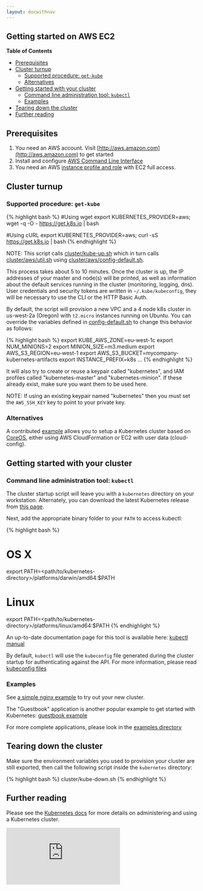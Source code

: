 ```yaml
---
layout: docwithnav
---
```

<!-- BEGIN MUNGE: UNVERSIONED_WARNING -->


<!-- END MUNGE: UNVERSIONED_WARNING -->
Getting started on AWS EC2
--------------------------

**Table of Contents**

- [Prerequisites](#prerequisites)
- [Cluster turnup](#cluster-turnup)
    - [Supported procedure: `get-kube`](#supported-procedure-get-kube)
    - [Alternatives](#alternatives)
- [Getting started with your cluster](#getting-started-with-your-cluster)
    - [Command line administration tool: `kubectl`](#command-line-administration-tool-kubectl)
    - [Examples](#examples)
- [Tearing down the cluster](#tearing-down-the-cluster)
- [Further reading](#further-reading)

## Prerequisites

1. You need an AWS account. Visit [http://aws.amazon.com](http://aws.amazon.com) to get started
2. Install and configure [AWS Command Line Interface](http://aws.amazon.com/cli)
3. You need an AWS [instance profile and role](http://docs.aws.amazon.com/IAM/latest/UserGuide/instance-profiles.html) with EC2 full access.

## Cluster turnup

### Supported procedure: `get-kube`

{% highlight bash %}
#Using wget
export KUBERNETES_PROVIDER=aws; wget -q -O - https://get.k8s.io | bash

#Using cURL
export KUBERNETES_PROVIDER=aws; curl -sS https://get.k8s.io | bash
{% endhighlight %}

NOTE: This script calls [cluster/kube-up.sh](http://releases.k8s.io/v1.0.1/cluster/kube-up.sh)
which in turn calls [cluster/aws/util.sh](http://releases.k8s.io/v1.0.1/cluster/aws/util.sh)
using [cluster/aws/config-default.sh](http://releases.k8s.io/v1.0.1/cluster/aws/config-default.sh).

This process takes about 5 to 10 minutes. Once the cluster is up, the IP addresses of your master and node(s) will be printed,
as well as information about the default services running in the cluster (monitoring, logging, dns). User credentials and security
tokens are written in `~/.kube/kubeconfig`, they will be necessary to use the CLI or the HTTP Basic Auth.

By default, the script will provision a new VPC and a 4 node k8s cluster in us-west-2a (Oregon) with `t2.micro` instances running on Ubuntu.
You can override the variables defined in [config-default.sh](http://releases.k8s.io/v1.0.1/cluster/aws/config-default.sh) to change this behavior as follows:

{% highlight bash %}
export KUBE_AWS_ZONE=eu-west-1c
export NUM_MINIONS=2
export MINION_SIZE=m3.medium
export AWS_S3_REGION=eu-west-1
export AWS_S3_BUCKET=mycompany-kubernetes-artifacts
export INSTANCE_PREFIX=k8s
...
{% endhighlight %}

It will also try to create or reuse a keypair called "kubernetes", and IAM profiles called "kubernetes-master" and "kubernetes-minion".
If these already exist, make sure you want them to be used here.

NOTE: If using an existing keypair named "kubernetes" then you must set the `AWS_SSH_KEY` key to point to your private key.

### Alternatives

A contributed [example](aws-coreos.html) allows you to setup a Kubernetes cluster based on [CoreOS](http://www.coreos.com), either using
AWS CloudFormation or EC2 with user data (cloud-config).

## Getting started with your cluster

### Command line administration tool: `kubectl`

The cluster startup script will leave you with a `kubernetes` directory on your workstation.
Alternately, you can download the latest Kubernetes release from [this page](https://github.com/GoogleCloudPlatform/kubernetes/releases).

Next, add the appropriate binary folder to your `PATH` to access kubectl:

{% highlight bash %}
# OS X
export PATH=<path/to/kubernetes-directory>/platforms/darwin/amd64:$PATH

# Linux
export PATH=<path/to/kubernetes-directory>/platforms/linux/amd64:$PATH
{% endhighlight %}

An up-to-date documentation page for this tool is available here: [kubectl manual](../../docs/user-guide/kubectl/kubectl.html)

By default, `kubectl` will use the `kubeconfig` file generated during the cluster startup for authenticating against the API.
For more information, please read [kubeconfig files](../../docs/user-guide/kubeconfig-file.html)

### Examples

See [a simple nginx example](../../docs/user-guide/simple-nginx.html) to try out your new cluster.

The "Guestbook" application is another popular example to get started with Kubernetes: [guestbook example](../../examples/guestbook/)

For more complete applications, please look in the [examples directory](../../examples/)

## Tearing down the cluster

Make sure the environment variables you used to provision your cluster are still exported, then call the following script inside the
`kubernetes` directory:

{% highlight bash %}
cluster/kube-down.sh
{% endhighlight %}

## Further reading

Please see the [Kubernetes docs](../../docs/) for more details on administering
and using a Kubernetes cluster.


<!-- BEGIN MUNGE: GENERATED_ANALYTICS -->
[![Analytics](https://kubernetes-site.appspot.com/UA-36037335-10/GitHub/docs/getting-started-guides/aws.md?pixel)]()
<!-- END MUNGE: GENERATED_ANALYTICS -->

